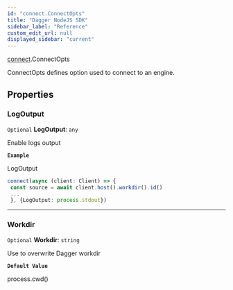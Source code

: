 ```yaml
---
id: "connect.ConnectOpts"
title: "Dagger NodeJS SDK"
sidebar_label: "Reference"
custom_edit_url: null
displayed_sidebar: "current"
---
```


[connect](../modules/connect.md).ConnectOpts

ConnectOpts defines option used to connect to an engine.

## Properties

### LogOutput

 `Optional` **LogOutput**: `any`

Enable logs output

**`Example`**

LogOutput
```ts
connect(async (client: Client) => {
 const source = await client.host().workdir().id()
 ...
 }, {LogOutput: process.stdout})
 ```

___

### Workdir

 `Optional` **Workdir**: `string`

Use to overwrite Dagger workdir

**`Default Value`**

process.cwd()

